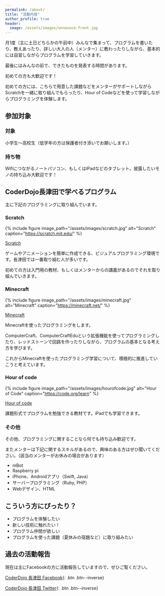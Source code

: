 ```yaml
---
permalink: /about/
title: "活動内容"
author_profile: true
header:
  image: /assets/images/announce-front.jpg
---
```


月1度（主に土日どちらかの午前中）みんなで集まって、プログラムを書いたり、教えあったり、詳しい大人の人（メンター）に教わったりしながら、基本的には自習しながらプログラムを学習していきます。

最後にはみんなの前で、できたものを発表する時間があります。

初めての方も大歓迎です！

初めての方には、こちらで用意した課題などをメンターがサポートしながらScratchを一緒に取り組んでもらったり、Hour of Codeなどを使って学習しながらプログラミングを体験します。

## 参加対象

### 対象
小学生〜高校生（低学年の方は保護者付き添いでお願いします。）

### 持ち物
Wifiにつながるノートパソコン、もしくはiPadなどのタブレット。披露したいモノの持ち込み大歓迎です！

## CoderDojo長津田で学べるプログラム

主に下記のプログラミングに取り組んでいます。

### Scratch

{% include figure image_path="/assets/images/scratch.jpg" alt="Scratch" caption="https://scratch.mit.edu/" %}

[Scratch](https://scratch.mit.edu/)

ゲームやアニメーションを簡単に作成できる、ビジュアルプログラミング環境です。長津田では一番取り組む人が多いです。

初めての方は入門用の教材、もしくはメンターからの講義があるのでそれを取り組んでいきます。

### Minecraft

{% include figure image_path="/assets/images/minecraft.jpg" alt="Minecraft" caption="https://minecraft.net/" %}

[Minecraft](https://minecraft.net/)

Minecraftを使ったプログラミングをします。

ComputerCraft、ComputerCraftEduという拡張機能を使ってプログラミングしたり、レッドストーンで回路を作ったりしながら、プログラムの基本となる考え方を学びます。

これからMinecraftを使ったプログラミング学習について、積極的に推進していこうと考えています。

### Hour of code

{% include figure image_path="/assets/images/hourofcode.jpg" alt="Hour of Code" caption="https://code.org/learn" %}

[Hour of code](https://code.org/learn)

課題形式でプログラムを勉強できる教材です。iPadでも学習できます。

### その他

その他、プログラミングに関することなら何でも持ち込み歓迎です。

またメンターは下記に関するスキルがあるので、興味のある方はぜひ聞いてください。（該当のメンターがお休みの場合があります）

- mBot
- Raspberry pi
- iPhone、Androidアプリ（Swift, Java）
- サーバープログラミング（Ruby, PHP）
- Webデザイン、HTML

## こういう方にぴったり？

- プログラムを体験したい
- 新しい技術に触れたい！
- プログラム仲間が欲しい
- プログラムを使った課題（夏休みの宿題など）に取り組みたい

## 過去の活動報告

現在は主にFacebookの方に活動報告していますので、ぜひご覧ください。

[CoderDojo 長津田 Facebook](https://www.facebook.com/coderdojo.nagatsuta/){: .btn .btn--inverse}

[CoderDojo 長津田 Twitter](https://twitter.com/CoderDojoNGTD){: .btn .btn--inverse}
